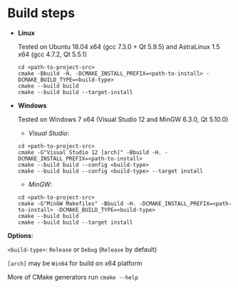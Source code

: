 # Build steps

* **Linux**

  Tested on Ubuntu 18.04 x64 (gcc 7.3.0 + Qt 5.9.5) and AstraLinux 1.5 x64 (gcc 4.7.2, Qt 5.5.1)
  
  ```
  cd <path-to-project-src>
  cmake -Bbuild -H. -DCMAKE_INSTALL_PREFIX=<path-to-install> -DCMAKE_BUILD_TYPE=<build-type>
  cmake --build build
  cmake --build build --target-install
  ```
  
* **Windows**

  Tested on Windows 7 x64 (Visual Studio 12 and MinGW 6.3.0, Qt 5.10.0)

  * *Visual Studio*:
  ```
  cd <path-to-project-src>
  cmake -G"Visual Studio 12 [arch]" -Bbuild -H. -DCMAKE_INSTALL_PREFIX=<path-to-install>
  cmake --build build --config <build-type>
  cmake --build build --config <build-type> --target install
  ```
  
  * *MinGW*:
  ```
  cd <path-to-project-src>
  cmake -G"MinGW Makefiles" -Bbuild -H. -DCMAKE_INSTALL_PREFIX=<path-to-install> -DCMAKE_BUILD_TYPE=<build-type>
  cmake --build build
  cmake --build build --target install
  ```
  
**Options**:

`<build-type>`: `Release` or `Debug` (`Release` by default)

`[arch]` may be `Win64` for build on x64 platform

More of CMake generators run `cmake --help`

